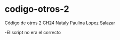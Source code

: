 # codigo-otros-2
Código de otros 2 CH24
Nataly Paulina Lopez Salazar 

-El script no era el correcto
